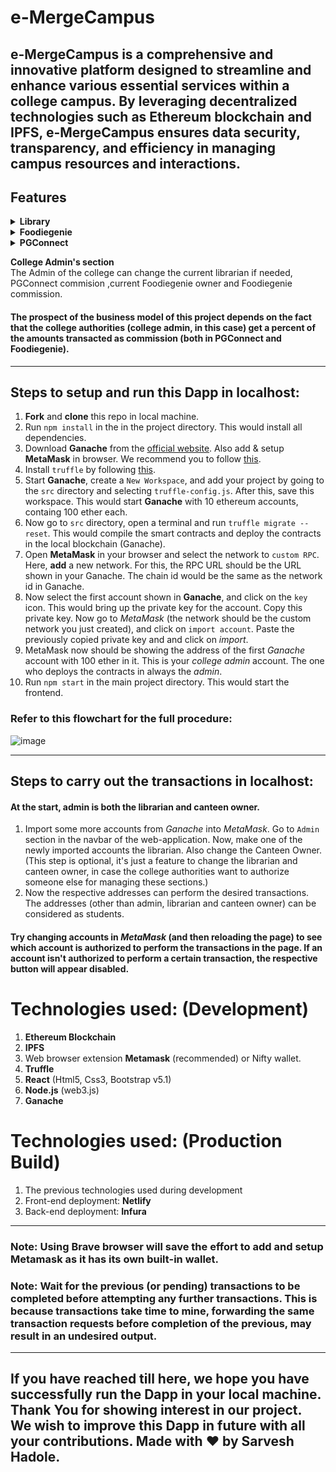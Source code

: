 # e-MergeCampus
e-MergeCampus is a comprehensive and innovative platform designed to streamline and enhance various essential services within a college campus. By leveraging decentralized technologies such as Ethereum blockchain and IPFS, e-MergeCampus ensures data security, transparency, and efficiency in managing campus resources and interactions.
-------

## Features

<details><summary><b>Library</b></summary>

[Search on Etherscan](https://rinkeby.etherscan.io/address/0xc682d112cb0999AeAaFf12B8E02DA5D125A44F17)<br>
- EBooks<br>
Students can download books(in pdf) available in their college library according to their choice. They also get reference to every books in Google Books.<br>
- Class Notes<br>
Here anyone can upload their class notes
but  only the uploader of that class note and librarian can remove them. Details of the notes can also be found like - Stream, Faculty Name,Class Date, upload date, name of the uploader.<br>Report option is also available (to all, other than the uploader), which will allow the librarian to maintain discipline.<br>
- Librarian<br>
Here college Librarian will be able to upload books and info-book name, book author, description about them in pdf format and can remove them as well.<br>
</details>

<details><summary><b>Foodiegenie</b></summary>

[Search on Etherscan](https://rinkeby.etherscan.io/address/0x5c53320Cd4A022d28f06E9F8c5F4F219Ecc7Ea08)<br>
- Students' section<br>
  Here Students will be able to see the available cuisines/food items in the college canteen,
where they will be able to place orders and pay, set their delivery location (hostel or canteen).<br>
- Owner's section<br>
The Owner of the canteen will be able to perform these functions: add new food items,change the price, remove any item, change the availability of any food, set the item category and image.<br>
- Previous Orders<br>
Owner and Students can keep a track on whatever they have ordered which includes ethereum address of the customer, order amount, ordered item name, ordered quantity, delivery location, room or table no, delivery status, order rating (by the customer), etc.<br>
</details>

<details><summary><b>PGConnect</b></summary>

[Search on Etherscan](https://rinkeby.etherscan.io/address/0xc34B1748c2920935b7219CcCA849527479eF5B46)<br>
- Students' section<br>
Students search pg options here nearest to the college. They can choose a perfect agreement among wide variety of options according to their needs. They have the power to dislike any service once they used it.<br>
- Landlords' section<br>
Landlords provide details about their offerings here. Details include room name, room address, rent per month, one time Security deposit. 
- Transactions<br>
All details regarding agreements and rent payment are listed here to aviod any sort of confusion between landlords and students.<br>
</details>

<b>College Admin's section</b><br>
The Admin of the college can change the current librarian if needed, PGConnect commision ,current Foodiegenie owner and Foodiegenie commission.

#### The prospect of the business model of this project depends on the fact that the college authorities (college admin, in this case) get a percent of the amounts transacted as commission (both in PGConnect and Foodiegenie).
<hr>

## Steps to setup and run this Dapp in localhost:

1. **Fork** and **clone** this repo in local machine.
2. Run `npm install` in the in the project directory. This would install all dependencies.
3. Download **Ganache** from the [official website](https://www.trufflesuite.com/ganache). Also add & setup **MetaMask** in browser. We recommend you to follow [this](https://www.trufflesuite.com/docs/truffle/getting-started/truffle-with-metamask).
4. Install `truffle` by following [this](https://www.trufflesuite.com/docs/truffle/getting-started/installation).
5. Start **Ganache**, create a `New Workspace`, and add your project by going to the `src` directory and selecting `truffle-config.js`. After this, save this workspace. This would start **Ganache** with 10 ethereum accounts, containg 100 ether each.
6. Now go to `src` directory, open a terminal and run `truffle migrate --reset`. This would compile the smart contracts and deploy the contracts in the local blockchain (Ganache).
7. Open **MetaMask** in your browser and select the network to `custom RPC`. Here, **add** a new network. For this, the RPC URL should be the URL shown in your Ganache. The chain id would be the same as the network id in Ganache.
8. Now select the first account shown in **Ganache**, and click on the `key` icon. This would bring up the private key for the account. Copy this private key. Now go to *MetaMask* (the network should be the custom network you just created), and click on `import account`. Paste the previously copied private key and and click on *import*.
9. MetaMask now should be showing the address of the first *Ganache* account with 100 ether in it. This is your *college admin* account. The one who deploys the contracts in always the *admin*.
10. Run `npm start` in the main project directory. This would start the frontend.

### Refer to this flowchart for the full procedure:

![image](https://user-images.githubusercontent.com/74824675/134613157-bb9be3f8-540a-4dca-8aea-ebd183d88773.png)

<hr>

## Steps to carry out the transactions in localhost:

#### At the start, admin is both the librarian and canteen owner.
1. Import some more accounts from *Ganache* into *MetaMask*. Go to `Admin` section in the navbar of the web-application. Now, make one of the newly imported accounts the librarian. Also change the Canteen Owner. (This step is optional, it's just a feature to change the librarian and canteen owner, in case the college authorities want to authorize someone else for managing these sections.)
2. Now the respective addresses can perform the desired transactions. The addresses (other than admin, librarian and canteen owner) can be considered as students.

#### Try changing accounts in *MetaMask* (and then reloading the page) to see which account is authorized to perform the transactions in the page. If an account isn't authorized to perform a certain transaction, the respective button will appear disabled.


# Technologies used: (Development)
1. **Ethereum Blockchain**<br>
2. **IPFS**<br>
3. Web browser extension **Metamask** (recommended) or Nifty wallet.<br>
4. **Truffle**<br>
5. **React** (Html5, Css3, Bootstrap v5.1)<br>
6. **Node.js** (web3.js)<br>
7. **Ganache**<br>

# Technologies used: (Production Build)
1. The previous technologies used during development
2. Front-end deployment: **Netlify**<br>
3. Back-end deployment: **Infura**<br>
   
------
### Note: Using **Brave** browser will save the effort to add and setup Metamask as it has its own built-in wallet.
### Note: **Wait for the previous (or pending) transactions to be completed before attempting any further transactions.** This is because transactions take time to mine, forwarding the same transaction requests before completion of the previous, may result in an undesired output.


------

## If you have reached till here, we hope you have successfully run the Dapp in your local machine. Thank You for showing interest in our project. We wish to improve this Dapp in future with all your contributions. Made with ❤️ by Sarvesh Hadole.
